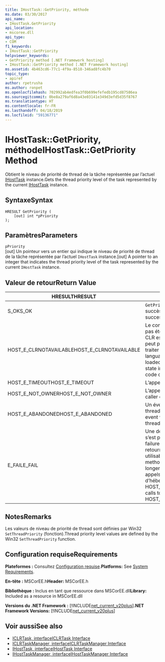 ```yaml
---
title: IHostTask::GetPriority, méthode
ms.date: 03/30/2017
api_name:
- IHostTask.GetPriority
api_location:
- mscoree.dll
api_type:
- COM
f1_keywords:
- IHostTask::GetPriority
helpviewer_keywords:
- GetPriority method [.NET Framework hosting]
- IHostTask::GetPriority method [.NET Framework hosting]
ms.assetid: 4b463cd6-77c1-4f9a-8518-346ad8fc4b70
topic_type:
- apiref
author: rpetrusha
ms.author: ronpet
ms.openlocfilehash: 702992ab4edfea3f0b699efefedb195cd87586ea
ms.sourcegitcommit: 0be8a279af6d8a43e03141e349d3efd5d35f8767
ms.translationtype: HT
ms.contentlocale: fr-FR
ms.lasthandoff: 04/18/2019
ms.locfileid: "59136771"
---
```

# <a name="ihosttaskgetpriority-method"></a><span data-ttu-id="1aea6-102">IHostTask::GetPriority, méthode</span><span class="sxs-lookup"><span data-stu-id="1aea6-102">IHostTask::GetPriority Method</span></span>
<span data-ttu-id="1aea6-103">Obtient le niveau de priorité de thread de la tâche représentée par l’actuel [IHostTask](../../../../docs/framework/unmanaged-api/hosting/ihosttask-interface.md) instance.</span><span class="sxs-lookup"><span data-stu-id="1aea6-103">Gets the thread priority level of the task represented by the current [IHostTask](../../../../docs/framework/unmanaged-api/hosting/ihosttask-interface.md) instance.</span></span>  
  
## <a name="syntax"></a><span data-ttu-id="1aea6-104">Syntaxe</span><span class="sxs-lookup"><span data-stu-id="1aea6-104">Syntax</span></span>  
  
```  
HRESULT GetPriority (  
    [out] int *pPriority  
);  
```  
  
## <a name="parameters"></a><span data-ttu-id="1aea6-105">Paramètres</span><span class="sxs-lookup"><span data-stu-id="1aea6-105">Parameters</span></span>  
 `pPriority`  
 <span data-ttu-id="1aea6-106">[out] Un pointeur vers un entier qui indique le niveau de priorité de thread de la tâche représentée par l’actuel `IHostTask` instance.</span><span class="sxs-lookup"><span data-stu-id="1aea6-106">[out] A pointer to an integer that indicates the thread priority level of the task represented by the current `IHostTask` instance.</span></span>  
  
## <a name="return-value"></a><span data-ttu-id="1aea6-107">Valeur de retour</span><span class="sxs-lookup"><span data-stu-id="1aea6-107">Return Value</span></span>  
  
|<span data-ttu-id="1aea6-108">HRESULT</span><span class="sxs-lookup"><span data-stu-id="1aea6-108">HRESULT</span></span>|<span data-ttu-id="1aea6-109">Description</span><span class="sxs-lookup"><span data-stu-id="1aea6-109">Description</span></span>|  
|-------------|-----------------|  
|<span data-ttu-id="1aea6-110">S_OK</span><span class="sxs-lookup"><span data-stu-id="1aea6-110">S_OK</span></span>|<span data-ttu-id="1aea6-111">`GetPriority` retourné avec succès.</span><span class="sxs-lookup"><span data-stu-id="1aea6-111">`GetPriority` returned successfully.</span></span>|  
|<span data-ttu-id="1aea6-112">HOST_E_CLRNOTAVAILABLE</span><span class="sxs-lookup"><span data-stu-id="1aea6-112">HOST_E_CLRNOTAVAILABLE</span></span>|<span data-ttu-id="1aea6-113">Le common language runtime (CLR) n’a pas été chargé dans un processus ou le CLR est dans un état dans lequel il ne peut pas exécuter le code managé ou traiter l’appel avec succès.</span><span class="sxs-lookup"><span data-stu-id="1aea6-113">The common language runtime (CLR) has not been loaded into a process, or the CLR is in a state in which it cannot run managed code or process the call successfully.</span></span>|  
|<span data-ttu-id="1aea6-114">HOST_E_TIMEOUT</span><span class="sxs-lookup"><span data-stu-id="1aea6-114">HOST_E_TIMEOUT</span></span>|<span data-ttu-id="1aea6-115">L’appel a expiré.</span><span class="sxs-lookup"><span data-stu-id="1aea6-115">The call timed out.</span></span>|  
|<span data-ttu-id="1aea6-116">HOST_E_NOT_OWNER</span><span class="sxs-lookup"><span data-stu-id="1aea6-116">HOST_E_NOT_OWNER</span></span>|<span data-ttu-id="1aea6-117">L’appelant ne possède pas le verrou.</span><span class="sxs-lookup"><span data-stu-id="1aea6-117">The caller does not own the lock.</span></span>|  
|<span data-ttu-id="1aea6-118">HOST_E_ABANDONED</span><span class="sxs-lookup"><span data-stu-id="1aea6-118">HOST_E_ABANDONED</span></span>|<span data-ttu-id="1aea6-119">Un événement a été annulé alors qu’un thread bloqué ou Fibre l’attendait.</span><span class="sxs-lookup"><span data-stu-id="1aea6-119">An event was canceled while a blocked thread or fiber was waiting on it.</span></span>|  
|<span data-ttu-id="1aea6-120">E_FAIL</span><span class="sxs-lookup"><span data-stu-id="1aea6-120">E_FAIL</span></span>|<span data-ttu-id="1aea6-121">Une défaillance catastrophique inconnue s’est produite.</span><span class="sxs-lookup"><span data-stu-id="1aea6-121">An unknown catastrophic failure occurred.</span></span> <span data-ttu-id="1aea6-122">Lorsqu’une méthode retourne E_FAIL, le CLR n’est plus utilisable au sein du processus.</span><span class="sxs-lookup"><span data-stu-id="1aea6-122">When a method returns E_FAIL, the CLR is no longer usable within the process.</span></span> <span data-ttu-id="1aea6-123">Les appels suivants aux méthodes d’hébergement retournent HOST_E_CLRNOTAVAILABLE.</span><span class="sxs-lookup"><span data-stu-id="1aea6-123">Subsequent calls to hosting methods return HOST_E_CLRNOTAVAILABLE.</span></span>|  
  
## <a name="remarks"></a><span data-ttu-id="1aea6-124">Notes</span><span class="sxs-lookup"><span data-stu-id="1aea6-124">Remarks</span></span>  
 <span data-ttu-id="1aea6-125">Les valeurs de niveau de priorité de thread sont définies par Win32 `SetThreadPriority` (fonction).</span><span class="sxs-lookup"><span data-stu-id="1aea6-125">Thread priority level values are defined by the Win32 `SetThreadPriority` function.</span></span>  
  
## <a name="requirements"></a><span data-ttu-id="1aea6-126">Configuration requise</span><span class="sxs-lookup"><span data-stu-id="1aea6-126">Requirements</span></span>  
 <span data-ttu-id="1aea6-127">**Plateformes :** Consultez [Configuration requise](../../../../docs/framework/get-started/system-requirements.md).</span><span class="sxs-lookup"><span data-stu-id="1aea6-127">**Platforms:** See [System Requirements](../../../../docs/framework/get-started/system-requirements.md).</span></span>  
  
 <span data-ttu-id="1aea6-128">**En-tête :** MSCorEE.h</span><span class="sxs-lookup"><span data-stu-id="1aea6-128">**Header:** MSCorEE.h</span></span>  
  
 <span data-ttu-id="1aea6-129">**Bibliothèque :** Inclus en tant que ressource dans MSCorEE.dll</span><span class="sxs-lookup"><span data-stu-id="1aea6-129">**Library:** Included as a resource in MSCorEE.dll</span></span>  
  
 <span data-ttu-id="1aea6-130">**Versions du .NET Framework :** [!INCLUDE[net_current_v20plus](../../../../includes/net-current-v20plus-md.md)]</span><span class="sxs-lookup"><span data-stu-id="1aea6-130">**.NET Framework Versions:** [!INCLUDE[net_current_v20plus](../../../../includes/net-current-v20plus-md.md)]</span></span>  
  
## <a name="see-also"></a><span data-ttu-id="1aea6-131">Voir aussi</span><span class="sxs-lookup"><span data-stu-id="1aea6-131">See also</span></span>

- [<span data-ttu-id="1aea6-132">ICLRTask, interface</span><span class="sxs-lookup"><span data-stu-id="1aea6-132">ICLRTask Interface</span></span>](../../../../docs/framework/unmanaged-api/hosting/iclrtask-interface.md)
- [<span data-ttu-id="1aea6-133">ICLRTaskManager, interface</span><span class="sxs-lookup"><span data-stu-id="1aea6-133">ICLRTaskManager Interface</span></span>](../../../../docs/framework/unmanaged-api/hosting/iclrtaskmanager-interface.md)
- [<span data-ttu-id="1aea6-134">IHostTask, interface</span><span class="sxs-lookup"><span data-stu-id="1aea6-134">IHostTask Interface</span></span>](../../../../docs/framework/unmanaged-api/hosting/ihosttask-interface.md)
- [<span data-ttu-id="1aea6-135">IHostTaskManager, interface</span><span class="sxs-lookup"><span data-stu-id="1aea6-135">IHostTaskManager Interface</span></span>](../../../../docs/framework/unmanaged-api/hosting/ihosttaskmanager-interface.md)
